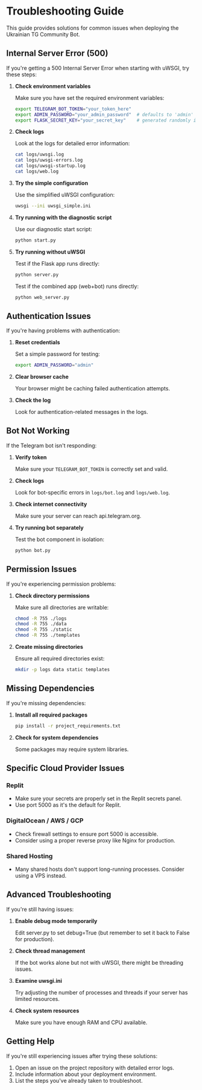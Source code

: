 # Troubleshooting Guide

This guide provides solutions for common issues when deploying the Ukrainian TG Community Bot.

## Internal Server Error (500)

If you're getting a 500 Internal Server Error when starting with uWSGI, try these steps:

1. **Check environment variables**

   Make sure you have set the required environment variables:
   ```bash
   export TELEGRAM_BOT_TOKEN="your_token_here"
   export ADMIN_PASSWORD="your_admin_password"  # defaults to 'admin' if not set
   export FLASK_SECRET_KEY="your_secret_key"    # generated randomly if not set
   ```

2. **Check logs**

   Look at the logs for detailed error information:
   ```bash
   cat logs/uwsgi.log
   cat logs/uwsgi-errors.log
   cat logs/uwsgi-startup.log
   cat logs/web.log
   ```

3. **Try the simple configuration**

   Use the simplified uWSGI configuration:
   ```bash
   uwsgi --ini uwsgi_simple.ini
   ```

4. **Try running with the diagnostic script**

   Use our diagnostic start script:
   ```bash
   python start.py
   ```

5. **Try running without uWSGI**

   Test if the Flask app runs directly:
   ```bash
   python server.py
   ```

   Test if the combined app (web+bot) runs directly:
   ```bash
   python web_server.py
   ```

## Authentication Issues

If you're having problems with authentication:

1. **Reset credentials**

   Set a simple password for testing:
   ```bash
   export ADMIN_PASSWORD="admin"
   ```

2. **Clear browser cache**

   Your browser might be caching failed authentication attempts.

3. **Check the log**

   Look for authentication-related messages in the logs.

## Bot Not Working

If the Telegram bot isn't responding:

1. **Verify token**

   Make sure your `TELEGRAM_BOT_TOKEN` is correctly set and valid.

2. **Check logs**

   Look for bot-specific errors in `logs/bot.log` and `logs/web.log`.

3. **Check internet connectivity**

   Make sure your server can reach api.telegram.org.

4. **Try running bot separately**

   Test the bot component in isolation:
   ```bash
   python bot.py
   ```

## Permission Issues

If you're experiencing permission problems:

1. **Check directory permissions**

   Make sure all directories are writable:
   ```bash
   chmod -R 755 ./logs
   chmod -R 755 ./data
   chmod -R 755 ./static
   chmod -R 755 ./templates
   ```

2. **Create missing directories**

   Ensure all required directories exist:
   ```bash
   mkdir -p logs data static templates
   ```

## Missing Dependencies

If you're missing dependencies:

1. **Install all required packages**

   ```bash
   pip install -r project_requirements.txt
   ```

2. **Check for system dependencies**

   Some packages may require system libraries.

## Specific Cloud Provider Issues

### Replit

- Make sure your secrets are properly set in the Replit secrets panel.
- Use port 5000 as it's the default for Replit.

### DigitalOcean / AWS / GCP

- Check firewall settings to ensure port 5000 is accessible.
- Consider using a proper reverse proxy like Nginx for production.

### Shared Hosting

- Many shared hosts don't support long-running processes. Consider using a VPS instead.

## Advanced Troubleshooting

If you're still having issues:

1. **Enable debug mode temporarily**

   Edit server.py to set debug=True (but remember to set it back to False for production).

2. **Check thread management**

   If the bot works alone but not with uWSGI, there might be threading issues.

3. **Examine uwsgi.ini**

   Try adjusting the number of processes and threads if your server has limited resources.

4. **Check system resources**

   Make sure you have enough RAM and CPU available.

## Getting Help

If you're still experiencing issues after trying these solutions:

1. Open an issue on the project repository with detailed error logs.
2. Include information about your deployment environment.
3. List the steps you've already taken to troubleshoot.